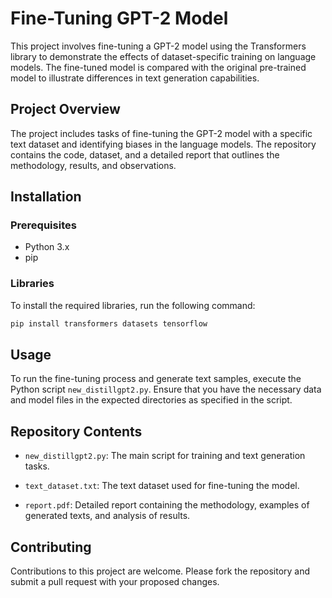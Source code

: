# Fine-Tuning GPT-2 Model

This project involves fine-tuning a GPT-2 model using the Transformers library to demonstrate the effects of dataset-specific training on language models. The fine-tuned model is compared with the original pre-trained model to illustrate differences in text generation capabilities.

## Project Overview

The project includes tasks of fine-tuning the GPT-2 model with a specific text dataset and identifying biases in the language models. The repository contains the code, dataset, and a detailed report that outlines the methodology, results, and observations.

## Installation

### Prerequisites

- Python 3.x
- pip

### Libraries

To install the required libraries, run the following command:

```bash
pip install transformers datasets tensorflow
```

## Usage

To run the fine-tuning process and generate text samples, execute the Python script `new_distillgpt2.py`. Ensure that you have the necessary data and model files in the expected directories as specified in the script.


## Repository Contents

- `new_distillgpt2.py`: The main script for training and text generation tasks.

- `text_dataset.txt`: The text dataset used for fine-tuning the model.

- `report.pdf`: Detailed report containing the methodology, examples of generated texts, and analysis of results.

## Contributing

Contributions to this project are welcome. Please fork the repository and submit a pull request with your proposed changes.

